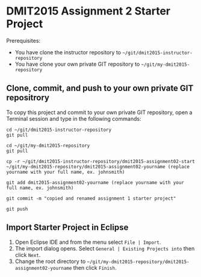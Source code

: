 DMIT2015 Assignment 2 Starter Project
=====================================
Prerequisites:

* You have clone the instructor repository to `~/git/dmit2015-instructor-repository`
* You have clone your own private GIT repository to `~/git/my-dmit2015-repository`

Clone, commit, and push to your own private GIT repositrory
--------------------------------------------------------------
To copy this project and commit to your own private GIT repository, open a Terminal session and type in the following commands:

	cd ~/git/dmit2015-instructor-repository
	git pull
		
	cd ~/git/my-dmit2015-repository
	git pull
	
	cp -r ~/git/dmit2015-instructor-repository/dmit2015-assignment02-start ~/git/my-dmit2015-repository/dmit2015-assignment02-yourname (replace yourname with your full name, ex. johnsmith)

	git add dmit2015-assignment02-yourname (replace yourname with your full name, ex. johnsmith)
	
	git commit -m "copied and renamed assignment 1 starter project"

	git push


Import Starter Project in Eclipse
---------------------------------
1.	Open Eclipse IDE and from the menu select `File | Import`.
2.	The import dialog opens. Select `General | Existing Projects into` then click `Next`.
3.	Change the root directory to `~/git/my-dmit2015-repository/dmit2015-assignment02-yourname` then click `Finish`.

